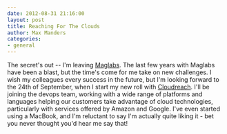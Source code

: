 ```yaml
--- 
date: 2012-08-31 21:16:00
layout: post
title: Reaching For The Clouds
author: Max Manders
categories:
- general
---
```

The secret's out -- I'm leaving [Maglabs](http://www.maglabs.net).  The last few years
with Maglabs have been a blast, but the time's come for me take on new challenges.  I wish
my colleagues every success in the future, but I'm looking forward to the 24th of
September, when I start my new roll with [Cloudreach](http://www.cloudreach.com).  I'll be
joining the devops team, working with a wide range of platforms and languages helping our
customers take advantage of cloud technologies, particularly with services offered by
Amazon and Google.  I've even started using a MacBook, and I'm reluctant to say I'm
actually quite liking it - bet you never thought you'd hear me say that!
